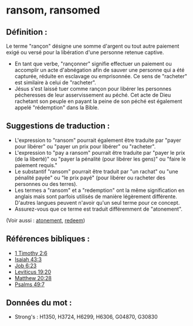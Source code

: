 # ransom, ransomed

## Définition :

Le terme "rançon" désigne une somme d'argent ou tout autre paiement exigé ou versé pour la libération d'une personne retenue captive.

* En tant que verbe, "rançonner" signifie effectuer un paiement ou accomplir un acte d'abnégation afin de sauver une personne qui a été capturée, réduite en esclavage ou emprisonnée. Ce sens de "racheter" est similaire à celui de "racheter".
* Jésus s'est laissé tuer comme rançon pour libérer les personnes pécheresses de leur asservissement au péché. Cet acte de Dieu rachetant son peuple en payant la peine de son péché est également appelé "rédemption" dans la Bible.

## Suggestions de traduction :

* L'expression to "ransom" pourrait également être traduite par "payer pour libérer" ou "payer un prix pour libérer" ou "racheter".
* L'expression to "pay a ransom" pourrait être traduite par "payer le prix (de la liberté)" ou "payer la pénalité (pour libérer les gens)" ou "faire le paiement requis."
* Le substantif "ransom" pourrait être traduit par "un rachat" ou "une pénalité payée" ou "le prix payé" (pour libérer ou racheter des personnes ou des terres).
* Les termes a "ransom" et a "redemption" ont la même signification en anglais mais sont parfois utilisés de manière légèrement différente. D'autres langues peuvent n'avoir qu'un seul terme pour ce concept.
* Assurez-vous que ce terme est traduit différemment de "atonement".

(Voir aussi : [atonement](../kt/atonement.md), [redeem](../kt/redeem.md))

## Références bibliques :

* [1 Timothy 2:6](rc://en/tn/help/1ti/02/06)
* [Isaiah 43:3](rc://en/tn/help/isa/43/03)
* [Job 6:23](rc://en/tn/help/job/06/23)
* [Leviticus 19:20](rc://en/tn/help/lev/19/20)
* [Matthew 20:28](rc://en/tn/help/mat/20/28)
* [Psalms 49:7](rc://en/tn/help/psa/049/07)

## Données du mot :

* Strong's : H1350, H3724, H6299, H6306, G04870, G30830
